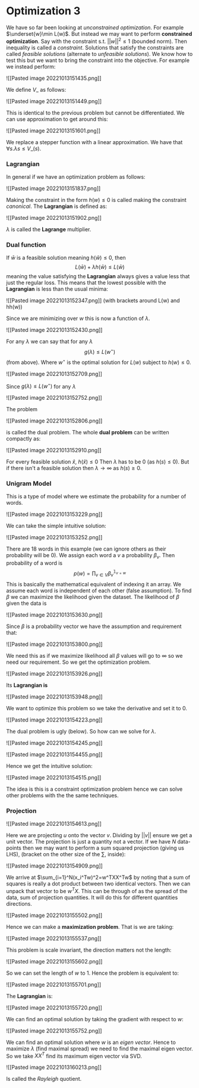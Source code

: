 # Optimization 3
We have so far been looking at *unconstrained optimization*. For example $\underset{w}\min L(w)$. But instead we may want to perform **constrained optimization**. Say with the constraint $\text{s.t. }||w||^2\le 1$ (bounded norm). Then inequality is called a *constraint*. Solutions that satisfy the constraints are called *feasible solutions* (alternate to *unfeasible solutions*). We know how to test this but we want to bring the constraint into the objective. For example we instead perform:

![[Pasted image 20221013151435.png]]

We define $V\_$ as follows:

![[Pasted image 20221013151449.png]]

This is identical to the previous problem but cannot be differentiated. We can use approximation to get around this:

![[Pasted image 20221013151601.png]]

We replace a stepper function with a linear approximation. We have that $\forall s. \lambda s\le V\_(s)$.

### Lagrangian
In general if we have an optimization problem as follows:

![[Pasted image 20221013151837.png]]

Making the constraint in the form $h(w)\le 0$ is called making the constraint *canonical*. The **Lagrangian** is defined as:

![[Pasted image 20221013151902.png]]

$\lambda$ is called the **Lagrange** multiplier.

### Dual function
If $\bar w$ is a feasible solution meaning $h(\hat w)\le 0$, then $$L(\bar w)+\lambda h(\bar w)\le L(\bar w)$$meaning the value satisfying the **Lagrangian** always gives a value less that just the regular loss. This means that the lowest possible with the **Lagrangian** is less than the usual minima:

![[Pasted image 20221013152347.png]]
(with brackets around L(w) and hh(w))

Since we are minimizing over $w$ this is now a function of $\lambda$.

![[Pasted image 20221013152430.png]]

For any $\lambda$ we can say that for any $\lambda$ $$g(\lambda)\le L(w^\star)$$(from above). Where $w^\star$ is the optimal solution for $L(w)$ subject to $h(w)\le 0$.

![[Pasted image 20221013152709.png]]

Since $g(\lambda)\le L(w^\star)$ for any $\lambda$ 

![[Pasted image 20221013152752.png]]

The problem

![[Pasted image 20221013152806.png]]

is called the dual problem. The whole **dual problem** can be written compactly as:

![[Pasted image 20221013152910.png]]

For every feasible solution $\hat x$, $h(\hat x)\le0$  Then $\lambda$ has to be 0 (as $h(s)\le0$). But if there isn't a feasible solution then $\lambda\to\infty$ as $h(s)\ge 0$.

### Unigram Model
This is a type of model where we estimate the probability for a number of words.

![[Pasted image 20221013153229.png]]

We can take the simple intuitive solution:

![[Pasted image 20221013153252.png]]

There are 18 words in this example (we can ignore others as their probability will be 0). We assign each word a $v$ a probability $\beta_v$. Then probability of a word is $$p(w)=\prod_{v\in V}\beta_v^{\mathbb 1_{v=w}}$$ This is basically the mathematical equivalent of indexing it an array. We assume each word is independent of each other (false assumption). To find $\beta$ we can maximize the likelihood given the dataset. The likelihood of $\beta$ given the data is 

![[Pasted image 20221013153630.png]]

Since $\beta$ is a probability vector we have the assumption and requirement that:

![[Pasted image 20221013153800.png]]

We need this as if we maximize likelihood all $\beta$ values will go to $\infty$ so we need our requirement. So we get the optimization problem.

![[Pasted image 20221013153926.png]]

Its **Lagrangian is**

![[Pasted image 20221013153948.png]]

We want to optimize this problem so we take the derivative and set it to 0.

![[Pasted image 20221013154223.png]]

The dual problem is ugly (below). So how can we solve for $\lambda$.

![[Pasted image 20221013154245.png]]

![[Pasted image 20221013154455.png]]

Hence we get the intuitive solution:

![[Pasted image 20221013154515.png]]

The idea is this is a constraint optimization problem hence we can solve other problems with the the same techniques.

### Projection
![[Pasted image 20221013154613.png]]

Here we are projecting $u$ onto the vector $v$. Dividing by $||v||$ ensure we get a unit vector. The projection is just a quantity not a vector. If we have $N$ data-points then we may want to perform a sum squared projection (giving us LHS), (bracket on the other size of the $\sum$, inside):

![[Pasted image 20221013154909.png]]

We arrive at $\sum_{i=1}^N(x_i^Tw)^2=w^TXX^Tw$ by noting that a sum of squares is really a dot product between two identical vectors. Then we can unpack that vector to be $w^TX$. This can be through of as the spread of the data, sum of projection quantities. It will do this for different quantities directions.

![[Pasted image 20221013155502.png]]

Hence we can make a **maximization problem**. That is we are taking:

![[Pasted image 20221013155537.png]]

This problem is scale invariant, the direction matters not the length:

![[Pasted image 20221013155602.png]]

So we can set the length of $w$ to 1. Hence the problem is equivalent to:

![[Pasted image 20221013155701.png]]

The **Lagrangian** is:

![[Pasted image 20221013155720.png]]

We can find an optimal solution by taking the gradient with respect to $w$:

![[Pasted image 20221013155752.png]]

We can find an optimal solution where $w$ is an *eigen vector*. Hence to maximize $\lambda$ (find maximal spread) we need to find the maximal eigen vector. So we take $XX^T$ find its maximum eigen vector via SVD.

![[Pasted image 20221013160213.png]]

Is called the *Rayleigh* quotient.

